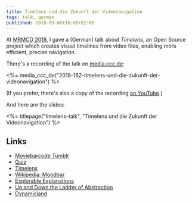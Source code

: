 ```yaml
---
title: Timelens und die Zukunft der Videonavigation
tags: talk, german
published: 2018-09-08T16:00+02:00
---
```


At [MRMCD 2018](https://2018.mrmcd.de/), I gave a (German) talk about *Timelens*, an Open Source project which creates visual timelines from video files, enabling more efficient, precise navigation.

There's a recording of the talk on [media.ccc.de](https://media.ccc.de/v/2018-162-timelens-und-die-zukunft-der-videonavigation):

<%= media_ccc_de("2018-162-timelens-und-die-zukunft-der-videonavigation") %>

(If you prefer, there's also a copy of the recording [on YouTube](https://www.youtube.com/watch?v=03RIyatbEto).)

And here are the slides:

<%= titlepage("timelens-talk", "Timelens und die Zukunft der Videonavigation") %>

## Links

- [Moviebarcode Tumblr](http://moviebarcode.tumblr.com/)
- [Quiz](https://timelens.blinry.org/quiz/)
- [Timelens](https://timelens.blinry.org/)
- [Wikipedia: Moodbar](https://en.wikipedia.org/wiki/Moodbar)
- [Explorable Explanations](https://explorabl.es/)
- [Up and Down the Ladder of Abstraction](http://worrydream.com/LadderOfAbstraction/)
- [Dynamicland](https://dynamicland.org/)
